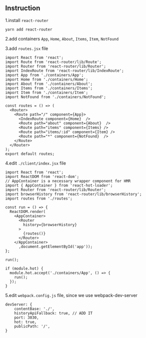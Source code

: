 ## Instruction

1.install `react-router`

```
yarn add react-router
```

2.add containers `App`, `Home`, `About`, `Items`, `Item`, `NotFound` 

3.add `routes.jsx` file

```
import React from 'react';
import Route from 'react-router/lib/Route';
import Router from 'react-router/lib/Router';
import IndexRoute from 'react-router/lib/IndexRoute';
import App from './containers/App';
import Home from './containers/Home';
import About from './containers/About';
import Items from './containers/Items';
import Item from './containers/Item';
import NotFound from './containers/NotFound';

const routes = () => (
  <Router>
    <Route path="/" component={App}>
      <IndexRoute component={Home}  />
      <Route path="about" component={About}  />
      <Route path="items" component={Items} />
      <Route path="items/:id" component={Item} />
      <Route path="*" component={NotFound}  />
    </Route>
  </Router> 
);
export default routes;
```

4.edit `./client/index.jsx` file

```
import React from 'react';
import ReactDOM from 'react-dom';
// AppContainer is a necessary wrapper component for HMR
import { AppContainer } from 'react-hot-loader';
import Router from 'react-router/lib/Router';
import browserHistory from 'react-router/lib/browserHistory';
import routes from './routes';

const run = () => {
  ReactDOM.render(
    <AppContainer>
      <Router
        history={browserHistory}
      >
        {routes()}
      </Router>
    </AppContainer>
      ,document.getElementById('app'));
};

run();

if (module.hot) {
  module.hot.accept('./containers/App', () => {
    run();
  });
}
``` 
5.edit `webpack.config.js` file, since we use webpack-dev-server 

```
devServer: {
    contentBase: './',
    historyApiFallback: true, // ADD IT
    port: 3030,
    hot: true,
    publicPath: '/',
}
```


